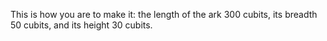 This is how you are to make it: the length of the ark 300 cubits, its breadth 50 cubits, and its height 30 cubits.
